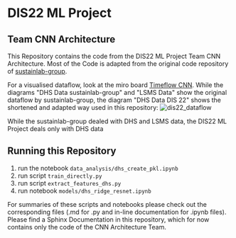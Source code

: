 # DIS22 ML Project

## Team CNN Architecture
This Repository contains the code from the DIS22 ML Project Team CNN Architecture.
Most of the Code is adapted from the original code repository of [sustainlab-group](https://github.com/sustainlab-group/africa_poverty).

For a visualised dataflow, look at the miro board [Timeflow CNN](https://miro.com/app/board/o9J_lC6R8PY=/).
While the diagrams "DHS Data sustainlab-group" and "LSMS Data" show the original dataflow by sustainlab-group, the diagram "DHS Data DIS 22" shows the shortened and adapted way used in this repository:
![dis22_dataflow](https://user-images.githubusercontent.com/72933444/122673505-065c1480-d1d1-11eb-9a3b-ce5bfac1fb44.jpg)


While the sustainlab-group dealed with DHS and LSMS data, the DIS22 ML Project deals only with DHS data

## Running this Repository
1. run the notebook `data_analysis/dhs_create_pkl.ipynb`
2. run script `train_directly.py`
3. run script `extract_features_dhs.py`
4. run notebook `models/dhs_ridge_resnet.ipynb`

For summaries of these scripts and notebooks please check out the corresponding files (.md for .py and in-line documentation for .ipynb files).
Please find a Sphinx Documentation in this repository, which for now contains only the code of the CNN Architecture Team.
